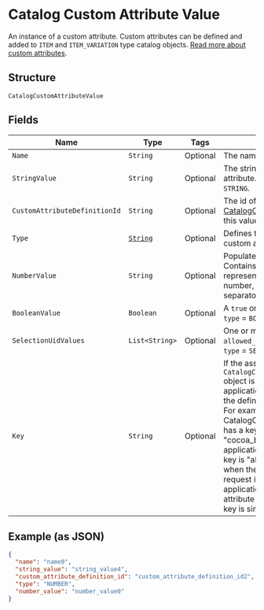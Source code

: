 
# Catalog Custom Attribute Value

An instance of a custom attribute. Custom attributes can be defined and
added to `ITEM` and `ITEM_VARIATION` type catalog objects.
[Read more about custom attributes](https://developer.squareup.com/docs/catalog-api/add-custom-attributes).

## Structure

`CatalogCustomAttributeValue`

## Fields

| Name | Type | Tags | Description | Getter |
|  --- | --- | --- | --- | --- |
| `Name` | `String` | Optional | The name of the custom attribute. | String getName() |
| `StringValue` | `String` | Optional | The string value of the custom attribute.  Populated if `type` = `STRING`. | String getStringValue() |
| `CustomAttributeDefinitionId` | `String` | Optional | The id of the [CatalogCustomAttributeDefinition](entity:CatalogCustomAttributeDefinition) this value belongs to. | String getCustomAttributeDefinitionId() |
| `Type` | [`String`](../../doc/models/catalog-custom-attribute-definition-type.md) | Optional | Defines the possible types for a custom attribute. | String getType() |
| `NumberValue` | `String` | Optional | Populated if `type` = `NUMBER`. Contains a string<br>representation of a decimal number, using a `.` as the decimal separator. | String getNumberValue() |
| `BooleanValue` | `Boolean` | Optional | A `true` or `false` value. Populated if `type` = `BOOLEAN`. | Boolean getBooleanValue() |
| `SelectionUidValues` | `List<String>` | Optional | One or more choices from `allowed_selections`. Populated if `type` = `SELECTION`. | List<String> getSelectionUidValues() |
| `Key` | `String` | Optional | If the associated `CatalogCustomAttributeDefinition` object is defined by another application, this key is prefixed by the defining application ID.<br>For example, if the CatalogCustomAttributeDefinition has a key attribute of "cocoa_brand" and the defining application ID is "abcd1234", this key is "abcd1234:cocoa_brand"<br>when the application making the request is different from the application defining the custom attribute definition. Otherwise, the key is simply "cocoa_brand". | String getKey() |

## Example (as JSON)

```json
{
  "name": "name0",
  "string_value": "string_value4",
  "custom_attribute_definition_id": "custom_attribute_definition_id2",
  "type": "NUMBER",
  "number_value": "number_value0"
}
```

